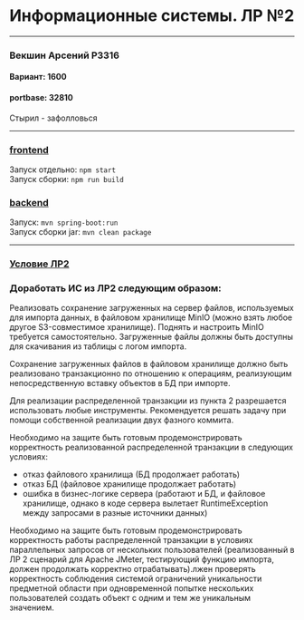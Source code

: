 # Информационные системы. ЛР №2
   

----

### Векшин Арсений P3316
#### Вариант: 1600
#### portbase: 32810
Стырил - зафолловься

----

### [frontend](https://github.com/ArsenyVekshin/ITMO/tree/master/IS/lab1/lab1_frontend)   
Запуск отдельно: `npm start`  
Запуск сборки: `npm run build`  


### [backend](https://github.com/ArsenyVekshin/ITMO/tree/master/IS/lab1/lab1_backend)   
Запуск: `mvn spring-boot:run`  
Запуск сборки jar: `mvn clean package`

----

### [Условие ЛР2](https://github.com/ArsenyVekshin/ITMO/tree/master/IS/lab1/tasks-text/lab2.md)   
### Доработать ИС из ЛР2 следующим образом:

Реализовать сохранение загруженных на сервер файлов, используемых для импорта данных, в файловом хранилище MinIO (можно взять любое другое S3-совместимое хранилище). Поднять и настроить MinIO требуется самостоятельно. Загруженные файлы должны быть доступны для скачивания из таблицы с логом импорта.

Сохранение загруженных файлов в файловом хранилище должно быть реализовано транзакционно по отношению к операциям, реализующим непосредственную вставку объектов в БД при импорте.

Для реализации распределенной транзакции из пункта 2 разрешается использовать любые инструменты. Рекомендуется решать задачу при помощи собственной реализации двух фазного коммита.
    
Необходимо на защите быть готовым продемонстрировать корректность реализованной распределенной транзакции в следующих условиях:
 - отказ файлового хранилища (БД продолжает работать)
 - отказ БД (файловое хранилище продолжает работать)
 - ошибка в бизнес-логике сервера (работают и БД, и файловое хранилище, однако в коде сервера вылетает RuntimeException между запросами в разные источники данных)
 
Необходимо на защите быть готовым продемонстрировать корректность работы распределенной транзакции в условиях параллельных запросов от нескольких пользователей (реализованный в ЛР 2 сценарий для Apache JMeter, тестирующий функцию импорта, должен продолжать корректно отрабатывать).лжен проверять корректность соблюдения системой ограничений уникальности предметной области при одновременной попытке нескольких пользователей создать объект с одним и тем же уникальным значением.